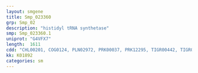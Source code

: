 ```yaml
---
layout: smgene
title: Smp_023360
grp: Smp_02
description: "histidyl tRNA synthetase"
smp: Smp_023360.1
uniprot: "G4VFX7"
length:  1611
cdd: "CHL00201, COG0124, PLN02972, PRK00037, PRK12295, TIGR00442, TIGR00443, cd00773, cd00859, cl00266, cl00268, pfam00587, pfam03129, pfam13393"
kk: K01892
categories: sm
---
```

